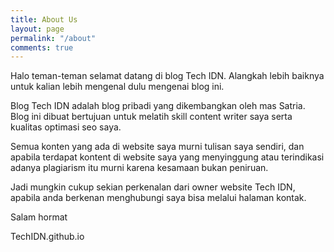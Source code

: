 ```yaml
---
title: About Us
layout: page
permalink: "/about"
comments: true
---
```


Halo teman-teman selamat datang di blog Tech IDN. Alangkah lebih baiknya untuk kalian lebih mengenal dulu mengenai blog ini.

Blog Tech IDN adalah blog pribadi yang dikembangkan oleh mas Satria. Blog ini dibuat bertujuan untuk melatih skill content writer saya serta kualitas optimasi seo saya.

Semua konten yang ada di website saya murni tulisan saya sendiri, dan apabila terdapat kontent di website saya yang menyinggung atau terindikasi adanya plagiarism itu murni karena kesamaan bukan peniruan.

Jadi mungkin cukup sekian perkenalan dari owner website Tech IDN, apabila anda berkenan menghubungi saya bisa melalui halaman kontak.

Salam hormat

TechIDN.github.io
